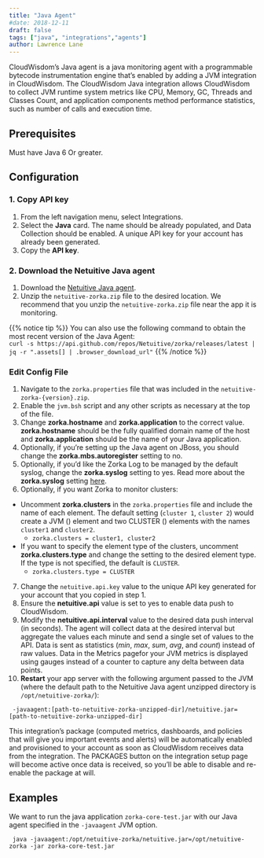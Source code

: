 ```yaml
---
title: "Java Agent"
#date: 2018-12-11
draft: false
tags: ["java", "integrations","agents"]
author: Lawrence Lane
---
```

CloudWisdom’s Java agent is a java monitoring agent with a programmable bytecode instrumentation engine that’s enabled by adding a JVM integration in CloudWisdom. The CloudWisdom Java integration allows CloudWisdom to collect JVM runtime system metrics like CPU, Memory, GC, Threads and Classes Count, and application components method performance statistics, such as number of calls and execution time.

## Prerequisites
Must have Java 6 Or greater.

## Configuration

### 1. Copy API key
1. From the left navigation menu, select Integrations.
2. Select the **Java** card. The name should be already populated, and Data Collection should be enabled. A unique API key for your account has already been generated.
3. Copy the **API key**.

### 2. Download the Netuitive Java agent

1. Download the [Netuitive Java agent](https://github.com/netuitive/zorka/releases/latest).
2. Unzip the `netuitive-zorka.zip` file to the desired location. We recommend that you unzip the `netuitive-zorka.zip` file near the app it is monitoring.

{{% notice tip %}}
You can also use the following command to obtain the most recent version of the Java Agent:   
`curl -s https://api.github.com/repos/Netuitive/zorka/releases/latest | jq -r ".assets[] | .browser_download_url"`
{{% /notice %}}

### Edit Config File

1. Navigate to the `zorka.properties` file that was included in the `netuitive-zorka-{version}.zip`.
2. Enable the `jvm.bsh` script and any other scripts as necessary at the top of the file.
3. Change **zorka.hostname** and **zorka.application** to the correct value. **zorka.hostname** should be the fully qualified domain name of the host and **zorka.application** should be the name of your Java application.
4. Optionally, if you’re setting up the Java agent on JBoss, you should change the **zorka.mbs.autoregister** setting to no.
5. Optionally, if you’d like the Zorka Log to be managed by the default syslog, change the **zorka.syslog** setting to yes. Read more about the **zorka.syslog** setting [here](http://zorka.io/install/logging.html).
6. Optionally, if you want Zorka to monitor clusters:
  - Uncomment **zorka.clusters** in the `zorka.properties` file and include the name of each element. The default setting (`cluster 1`, `cluster 2`) would create a JVM () element and two CLUSTER () elements with the names `cluster1` and `cluster2`.
    - `zorka.clusters = cluster1, cluster2`
  - If you want to specify the element type of the clusters, uncomment **zorka.clusters.type** and change the setting to the desired element type. If the type is not specified, the default is `CLUSTER`.
    - `zorka.clusters.type = CLUSTER`
7. Change the `netuitive.api.key` value to the unique API key generated for your account that you copied in step 1.
8. Ensure the **netuitive.api** value is set to yes to enable data push to CloudWisdom.
9. Modify the **netuitive.api.interval** value to the desired data push interval (in seconds). The agent will collect data at the desired interval but aggregate the values each minute and send a single set of values to the API. Data is sent as statistics (_min_, _max_, _sum_, _avg_, and _count_) instead of raw values. Data in the Metrics pagefor your JVM metrics is displayed using gauges instead of a counter to capture any delta between data points.
10. **Restart** your app server with the following argument passed to the JVM (where the default path to the Netuitive Java agent unzipped directory is `/opt/netuitive-zorka/`):

```
 -javaagent:[path-to-netuitive-zorka-unzipped-dir]/netuitive.jar=[path-to-netuitive-zorka-unzipped-dir]
```

This integration’s package (computed metrics, dashboards, and policies that will give you important events and alerts) will be automatically enabled and provisioned to your account as soon as CloudWisdom receives data from the integration. The PACKAGES button on the integration setup page will become active once data is received, so you’ll be able to disable and re-enable the package at will.

## Examples

We want to run the java application `zorka-core-test.jar` with our Java agent specified in the `-javaagent` JVM option.

```
 java -javaagent:/opt/netuitive-zorka/netuitive.jar=/opt/netuitive-zorka -jar zorka-core-test.jar
 ```
